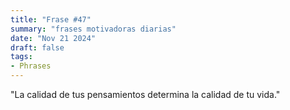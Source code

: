 ```yaml
---
title: "Frase #47"
summary: "frases motivadoras diarias"
date: "Nov 21 2024"
draft: false
tags:
- Phrases
---
```


"La calidad de tus pensamientos determina la calidad de tu vida."
